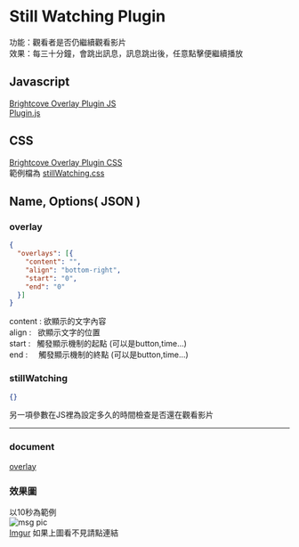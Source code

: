 
# Still Watching Plugin
功能：觀看者是否仍繼續觀看影片  
效果：每三十分鐘，會跳出訊息，訊息跳出後，任意點擊便繼續播放
## Javascript 
[Brightcove Overlay Plugin JS](//players.brightcove.net/videojs-overlay/1/videojs-overlay.min.js)  
[Plugin.js](https://raw.githubusercontent.com/IXlinfairuser/Brightcove_Plugin/master/stillWatching/plugin.js)  
## CSS
[Brightcove Overlay Plugin CSS](//players.brightcove.net/videojs-overlay/1/videojs-overlay.css)   
範例檔為 [stillWatching.css](https://raw.githubusercontent.com/IXlinfairuser/Brightcove_Plugin/master/stillWatching/stillWatching.css)  
## Name, Options( JSON )
### overlay
```JSON
{
  "overlays": [{
    "content": "",
    "align": "bottom-right",
    "start": "0",
    "end": "0"
  }]
}
```
content : 欲顯示的文字內容  
align :   欲顯示文字的位置  
start :   觸發顯示機制的起點  (可以是button,time...)  
end :     觸發顯示機制的終點  (可以是button,time...)  


### stillWatching
```JSON
{}
```
另一項參數在JS裡為設定多久的時間檢查是否還在觀看影片 

***
### document  
[overlay](//docs.brightcove.com/en/player/brightcove-player/guides/overlay-plugin.html) 

### 效果圖  
 以10秒為範例   
 ![msg pic](http://i.imgur.com/FIaT9fU.jpg)  
 [Imgur](http://i.imgur.com/FIaT9fU.jpg) 如果上圖看不見請點連結
